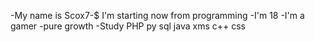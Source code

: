 -My name is Scox7-$ I'm starting now from programming
-I'm 18
-I'm a gamer 
-pure growth
-Study PHP py sql java xms c++ css
